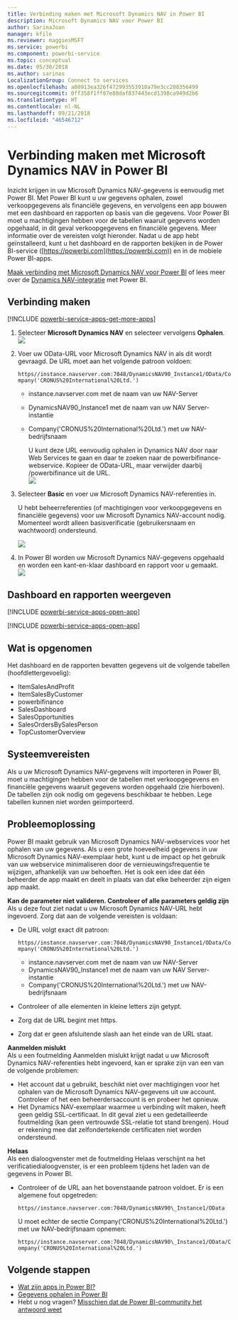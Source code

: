 ```yaml
---
title: Verbinding maken met Microsoft Dynamics NAV in Power BI
description: Microsoft Dynamics NAV voor Power BI
author: SarinaJoan
manager: kfile
ms.reviewer: maggiesMSFT
ms.service: powerbi
ms.component: powerbi-service
ms.topic: conceptual
ms.date: 05/30/2018
ms.author: sarinas
LocalizationGroup: Connect to services
ms.openlocfilehash: a00913ea326f472993553910a79e3cc208356499
ms.sourcegitcommit: 0ff358f1ff87e88daf837443ecd1398ca949d2b6
ms.translationtype: HT
ms.contentlocale: nl-NL
ms.lasthandoff: 09/21/2018
ms.locfileid: "46546712"
---
```

# <a name="connect-to-microsoft-dynamics-nav-with-power-bi"></a>Verbinding maken met Microsoft Dynamics NAV in Power BI
Inzicht krijgen in uw Microsoft Dynamics NAV-gegevens is eenvoudig met Power BI. Met Power BI kunt u uw gegevens ophalen, zowel verkoopgegevens als financiële gegevens, en vervolgens een app bouwen met een dashboard en rapporten op basis van die gegevens. Voor Power BI moet u machtigingen hebben voor de tabellen waaruit gegevens worden opgehaald, in dit geval verkoopgegevens en financiële gegevens. Meer informatie over de vereisten volgt hieronder. Nadat u de app hebt geïnstalleerd, kunt u het dashboard en de rapporten bekijken in de Power BI-service ([https://powerbi.com](https://powerbi.com)) en in de mobiele Power BI-apps. 

[Maak verbinding met Microsoft Dynamics NAV voor Power BI](https://app.powerbi.com/getdata/services/microsoft-dynamics-nav) of lees meer over de [Dynamics NAV-integratie](https://powerbi.microsoft.com/integrations/microsoft-dynamics-nav) met Power BI.

## <a name="how-to-connect"></a>Verbinding maken
[!INCLUDE [powerbi-service-apps-get-more-apps](./includes/powerbi-service-apps-get-more-apps.md)]

1. Selecteer **Microsoft Dynamics NAV** en selecteer vervolgens **Ophalen**.  
   ![](media/service-connect-to-microsoft-dynamics-nav/mdnav.png)
2. Voer uw OData-URL voor Microsoft Dynamics NAV in als dit wordt gevraagd. De URL moet aan het volgende patroon voldoen:
   
    `https//instance.navserver.com:7048/DynamicsNAV90_Instance1/OData/Company('CRONUS%20International%20Ltd.')`
   
   * instance.navserver.com met de naam van uw NAV-Server
   * DynamicsNAV90\_Instance1 met de naam van uw NAV Server-instantie
   * Company('CRONUS%20International%20Ltd.') met uw NAV-bedrijfsnaam
     
     U kunt deze URL eenvoudig ophalen in Dynamics NAV door naar Web Services te gaan en daar te zoeken naar de powerbifinance-webservice. Kopieer de OData-URL, maar verwijder daarbij /powerbifinance uit de URL.  
     ![](media/service-connect-to-microsoft-dynamics-nav/param.png)
3. Selecteer **Basic** en voer uw Microsoft Dynamics NAV-referenties in.
   
    U hebt beheerreferenties (of machtigingen voor verkoopgegevens en financiële gegevens) voor uw Microsoft Dynamics NAV-account nodig.  Momenteel wordt alleen basisverificatie (gebruikersnaam en wachtwoord) ondersteund.
   
    ![](media/service-connect-to-microsoft-dynamics-nav/creds.png)
4. In Power BI worden uw Microsoft Dynamics NAV-gegevens opgehaald en worden een kant-en-klaar dashboard en rapport voor u gemaakt.   
   ![](media/service-connect-to-microsoft-dynamics-nav/dashboard.png)

## <a name="view-the-dashboard-and-reports"></a>Dashboard en rapporten weergeven
[!INCLUDE [powerbi-service-apps-open-app](./includes/powerbi-service-apps-open-app.md)]

[!INCLUDE [powerbi-service-apps-open-app](./includes/powerbi-service-apps-what-now.md)]

## <a name="whats-included"></a>Wat is opgenomen
Het dashboard en de rapporten bevatten gegevens uit de volgende tabellen (hoofdlettergevoelig):  

* ItemSalesAndProfit  
* ItemSalesByCustomer  
* powerbifinance  
* SalesDashboard  
* SalesOpportunities  
* SalesOrdersBySalesPerson  
* TopCustomerOverview  

## <a name="system-requirements"></a>Systeemvereisten
Als u uw Microsoft Dynamics NAV-gegevens wilt importeren in Power BI, moet u machtigingen hebben voor de tabellen met verkoopgegevens en financiële gegevens waaruit gegevens worden opgehaald (zie hierboven). De tabellen zijn ook nodig om gegevens beschikbaar te hebben. Lege tabellen kunnen niet worden geïmporteerd.

## <a name="troubleshooting"></a>Probleemoplossing
Power BI maakt gebruik van Microsoft Dynamics NAV-webservices voor het ophalen van uw gegevens. Als u een grote hoeveelheid gegevens in uw Microsoft Dynamics NAV-exemplaar hebt, kunt u de impact op het gebruik van uw webservice minimaliseren door de vernieuwingsfrequentie te wijzigen, afhankelijk van uw behoeften. Het is ook een idee dat één beheerder de app maakt en deelt in plaats van dat elke beheerder zijn eigen app maakt.

**Kan de parameter niet valideren. Controleer of alle parameters geldig zijn**  
Als u deze fout ziet nadat u uw Microsoft Dynamics NAV-URL hebt ingevoerd. Zorg dat aan de volgende vereisten is voldaan:

* De URL volgt exact dit patroon:
  
    `https//instance.navserver.com:7048/DynamicsNAV90_Instance1/OData/Company('CRONUS%20International%20Ltd.')`
  
  * instance.navserver.com met de naam van uw NAV-Server
  * DynamicsNAV90\_Instance1 met de naam van uw NAV Server-instantie
  * Company('CRONUS%20International%20Ltd.') met uw NAV-bedrijfsnaam
* Controleer of alle elementen in kleine letters zijn getypt.  
* Zorg dat de URL begint met https.  
* Zorg dat er geen afsluitende slash aan het einde van de URL staat.

**Aanmelden mislukt**  
Als u een foutmelding Aanmelden mislukt krijgt nadat u uw Microsoft Dynamics NAV-referenties hebt ingevoerd, kan er sprake zijn van een van de volgende problemen:

* Het account dat u gebruikt, beschikt niet over machtigingen voor het ophalen van de Microsoft Dynamics NAV-gegevens uit uw account. Controleer of het een beheerdersaccount is en probeer het opnieuw.
* Het Dynamics NAV-exemplaar waarmee u verbinding wilt maken, heeft geen geldig SSL-certificaat. In dit geval ziet u een gedetailleerde foutmelding (kan geen vertrouwde SSL-relatie tot stand brengen). Houd er rekening mee dat zelfondertekende certificaten niet worden ondersteund.

**Helaas**  
Als een dialoogvenster met de foutmelding Helaas verschijnt na het verificatiedialoogvenster, is er een probleem tijdens het laden van de gegevens in Power BI.

* Controleer of de URL aan het bovenstaande patroon voldoet. Er is een algemene fout opgetreden:
  
    `https//instance.navserver.com:7048/DynamicsNAV90\_Instance1/OData`
  
    U moet echter de sectie Company('CRONUS%20International%20Ltd.') met uw NAV-bedrijfsnaam opnemen:
  
    `https//instance.navserver.com:7048/DynamicsNAV90\_Instance1/OData/Company('CRONUS%20International%20Ltd.')`

## <a name="next-steps"></a>Volgende stappen
* [Wat zijn apps in Power BI?](consumer/end-user-apps.md)
* [Gegevens ophalen in Power BI](service-get-data.md)
* Hebt u nog vragen? [Misschien dat de Power BI-community het antwoord weet](http://community.powerbi.com/)

